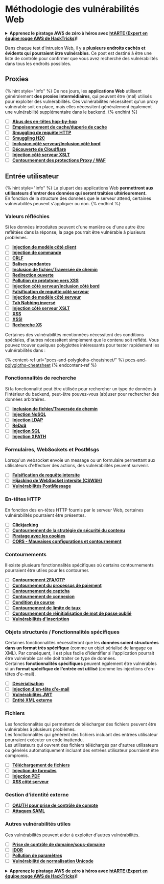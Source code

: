 # Méthodologie des vulnérabilités Web

<details>

<summary><strong>Apprenez le piratage AWS de zéro à héros avec</strong> <a href="https://training.hacktricks.xyz/courses/arte"><strong>htARTE (Expert en équipe rouge AWS de HackTricks)</strong></a><strong>!</strong></summary>

Autres façons de soutenir HackTricks :

* Si vous souhaitez voir votre **entreprise annoncée dans HackTricks** ou **télécharger HackTricks en PDF**, consultez les [**PLANS D'ABONNEMENT**](https://github.com/sponsors/carlospolop) !
* Obtenez le [**swag officiel PEASS & HackTricks**](https://peass.creator-spring.com)
* Découvrez [**La famille PEASS**](https://opensea.io/collection/the-peass-family), notre collection exclusive de [**NFTs**](https://opensea.io/collection/the-peass-family)
* **Rejoignez le** 💬 [**groupe Discord**](https://discord.gg/hRep4RUj7f) ou le [**groupe Telegram**](https://t.me/peass) ou **suivez-nous** sur **Twitter** 🐦 [**@carlospolopm**](https://twitter.com/hacktricks\_live)**.**
* **Partagez vos astuces de piratage en soumettant des PR aux** [**HackTricks**](https://github.com/carlospolop/hacktricks) et [**HackTricks Cloud**](https://github.com/carlospolop/hacktricks-cloud) dépôts GitHub.

</details>

Dans chaque test d'intrusion Web, il y a **plusieurs endroits cachés et évidents qui pourraient être vulnérables**. Ce post est destiné à être une liste de contrôle pour confirmer que vous avez recherché des vulnérabilités dans tous les endroits possibles.

## Proxies

{% hint style="info" %}
De nos jours, les **applications Web** utilisent généralement **des proxies intermédiaires**, qui peuvent être (mal) utilisés pour exploiter des vulnérabilités. Ces vulnérabilités nécessitent qu'un proxy vulnérable soit en place, mais elles nécessitent généralement également une vulnérabilité supplémentaire dans le backend.
{% endhint %}

* [ ] [**Abus des en-têtes hop-by-hop**](abusing-hop-by-hop-headers.md)
* [ ] [**Empoisonnement de cache/duperie de cache**](cache-deception/)
* [ ] [**Smuggling de requête HTTP**](http-request-smuggling/)
* [ ] [**Smuggling H2C**](h2c-smuggling.md)
* [ ] [**Inclusion côté serveur/Inclusion côté bord**](server-side-inclusion-edge-side-inclusion-injection.md)
* [ ] [**Découverte de Cloudflare**](../network-services-pentesting/pentesting-web/uncovering-cloudflare.md)
* [ ] [**Injection côté serveur XSLT**](xslt-server-side-injection-extensible-stylesheet-language-transformations.md)
* [ ] [**Contournement des protections Proxy / WAF**](proxy-waf-protections-bypass.md)

## **Entrée utilisateur**

{% hint style="info" %}
La plupart des applications Web **permettront aux utilisateurs d'entrer des données qui seront traitées ultérieurement.**\
En fonction de la structure des données que le serveur attend, certaines vulnérabilités peuvent s'appliquer ou non.
{% endhint %}

### **Valeurs réfléchies**

Si les données introduites peuvent d'une manière ou d'une autre être reflétées dans la réponse, la page pourrait être vulnérable à plusieurs problèmes.

* [ ] [**Injection de modèle côté client**](client-side-template-injection-csti.md)
* [ ] [**Injection de commande**](command-injection.md)
* [ ] [**CRLF**](crlf-0d-0a.md)
* [ ] [**Balises pendantes**](dangling-markup-html-scriptless-injection/)
* [ ] [**Inclusion de fichier/Traversée de chemin**](file-inclusion/)
* [ ] [**Redirection ouverte**](open-redirect.md)
* [ ] [**Pollution de prototype vers XSS**](deserialization/nodejs-proto-prototype-pollution/#client-side-prototype-pollution-to-xss)
* [ ] [**Injection côté serveur/Inclusion côté bord**](server-side-inclusion-edge-side-inclusion-injection.md)
* [ ] [**Falsification de requête côté serveur**](ssrf-server-side-request-forgery/)
* [ ] [**Injection de modèle côté serveur**](ssti-server-side-template-injection/)
* [ ] [**Tab Nabbing inversé**](reverse-tab-nabbing.md)
* [ ] [**Injection côté serveur XSLT**](xslt-server-side-injection-extensible-stylesheet-language-transformations.md)
* [ ] [**XSS**](xss-cross-site-scripting/)
* [ ] [**XSSI**](xssi-cross-site-script-inclusion.md)
* [ ] [**Recherche XS**](xs-search/)

Certaines des vulnérabilités mentionnées nécessitent des conditions spéciales, d'autres nécessitent simplement que le contenu soit reflété. Vous pouvez trouver quelques polyglottes intéressants pour tester rapidement les vulnérabilités dans :

{% content-ref url="pocs-and-polygloths-cheatsheet/" %}
[pocs-and-polygloths-cheatsheet](pocs-and-polygloths-cheatsheet/)
{% endcontent-ref %}

### **Fonctionnalités de recherche**

Si la fonctionnalité peut être utilisée pour rechercher un type de données à l'intérieur du backend, peut-être pouvez-vous (ab)user pour rechercher des données arbitraires.

* [ ] [**Inclusion de fichier/Traversée de chemin**](file-inclusion/)
* [ ] [**Injection NoSQL**](nosql-injection.md)
* [ ] [**Injection LDAP**](ldap-injection.md)
* [ ] [**ReDoS**](regular-expression-denial-of-service-redos.md)
* [ ] [**Injection SQL**](sql-injection/)
* [ ] [**Injection XPATH**](xpath-injection.md)

### **Formulaires, WebSockets et PostMsgs**

Lorsqu'un websocket envoie un message ou un formulaire permettant aux utilisateurs d'effectuer des actions, des vulnérabilités peuvent survenir.

* [ ] [**Falsification de requête intersite**](csrf-cross-site-request-forgery.md)
* [ ] [**Hijacking de WebSocket intersite (CSWSH)**](websocket-attacks.md)
* [ ] [**Vulnérabilités PostMessage**](postmessage-vulnerabilities/)

### **En-têtes HTTP**

En fonction des en-têtes HTTP fournis par le serveur Web, certaines vulnérabilités pourraient être présentes.

* [ ] [**Clickjacking**](clickjacking.md)
* [ ] [**Contournement de la stratégie de sécurité du contenu**](content-security-policy-csp-bypass/)
* [ ] [**Piratage avec les cookies**](hacking-with-cookies/)
* [ ] [**CORS - Mauvaises configurations et contournement**](cors-bypass.md)

### **Contournements**

Il existe plusieurs fonctionnalités spécifiques où certains contournements pourraient être utiles pour les contourner.

* [ ] [**Contournement 2FA/OTP**](2fa-bypass.md)
* [ ] [**Contournement du processus de paiement**](bypass-payment-process.md)
* [ ] [**Contournement de captcha**](captcha-bypass.md)
* [ ] [**Contournement de connexion**](login-bypass/)
* [ ] [**Condition de course**](race-condition.md)
* [ ] [**Contournement de limite de taux**](rate-limit-bypass.md)
* [ ] [**Contournement de réinitialisation de mot de passe oublié**](reset-password.md)
* [ ] [**Vulnérabilités d'inscription**](registration-vulnerabilities.md)

### **Objets structurés / Fonctionnalités spécifiques**

Certaines fonctionnalités nécessiteront que les **données soient structurées dans un format très spécifique** (comme un objet sérialisé de langage ou XML). Par conséquent, il est plus facile d'identifier si l'application pourrait être vulnérable car elle doit traiter ce type de données.\
Certaines **fonctionnalités spécifiques** peuvent également être vulnérables si un **format spécifique de l'entrée est utilisé** (comme les injections d'en-têtes d'e-mail).

* [ ] [**Désérialisation**](deserialization/)
* [ ] [**Injection d'en-tête d'e-mail**](email-injections.md)
* [ ] [**Vulnérabilités JWT**](hacking-jwt-json-web-tokens.md)
* [ ] [**Entité XML externe**](xxe-xee-xml-external-entity.md)
### Fichiers

Les fonctionnalités qui permettent de télécharger des fichiers peuvent être vulnérables à plusieurs problèmes.\
Les fonctionnalités qui génèrent des fichiers incluant des entrées utilisateur pourraient exécuter un code inattendu.\
Les utilisateurs qui ouvrent des fichiers téléchargés par d'autres utilisateurs ou générés automatiquement incluant des entrées utilisateur pourraient être compromis.

* [ ] [**Téléchargement de fichiers**](file-upload/)
* [ ] [**Injection de formules**](formula-csv-doc-latex-ghostscript-injection.md)
* [ ] [**Injection PDF**](xss-cross-site-scripting/pdf-injection.md)
* [ ] [**XSS côté serveur**](xss-cross-site-scripting/server-side-xss-dynamic-pdf.md)

### **Gestion d'identité externe**

* [ ] [**OAUTH pour prise de contrôle de compte**](oauth-to-account-takeover.md)
* [ ] [**Attaques SAML**](saml-attacks/)

### **Autres vulnérabilités utiles**

Ces vulnérabilités peuvent aider à exploiter d'autres vulnérabilités.

* [ ] [**Prise de contrôle de domaine/sous-domaine**](domain-subdomain-takeover.md)
* [ ] [**IDOR**](idor.md)
* [ ] [**Pollution de paramètres**](parameter-pollution.md)
* [ ] [**Vulnérabilité de normalisation Unicode**](unicode-injection/)

<details>

<summary><strong>Apprenez le piratage AWS de zéro à héros avec</strong> <a href="https://training.hacktricks.xyz/courses/arte"><strong>htARTE (Expert en équipe rouge AWS de HackTricks)</strong></a><strong>!</strong></summary>

Autres façons de soutenir HackTricks:

* Si vous souhaitez voir votre **entreprise annoncée dans HackTricks** ou **télécharger HackTricks en PDF**, consultez les [**PLANS D'ABONNEMENT**](https://github.com/sponsors/carlospolop)!
* Obtenez le [**swag officiel PEASS & HackTricks**](https://peass.creator-spring.com)
* Découvrez [**La famille PEASS**](https://opensea.io/collection/the-peass-family), notre collection exclusive de [**NFTs**](https://opensea.io/collection/the-peass-family)
* **Rejoignez le** 💬 [**groupe Discord**](https://discord.gg/hRep4RUj7f) ou le [**groupe Telegram**](https://t.me/peass) ou **suivez-nous** sur **Twitter** 🐦 [**@carlospolopm**](https://twitter.com/hacktricks\_live)**.**
* **Partagez vos astuces de piratage en soumettant des PR aux** [**HackTricks**](https://github.com/carlospolop/hacktricks) et [**HackTricks Cloud**](https://github.com/carlospolop/hacktricks-cloud) github repos.

</details>
